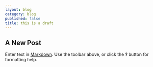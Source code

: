 ```yaml
---
layout: blog
category: blog
published: false
title: this is a draft
---
```


## A New Post

Enter text in [Markdown](http://daringfireball.net/projects/markdown/). Use the toolbar above, or click the **?** button for formatting help.